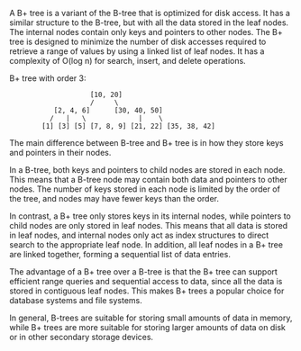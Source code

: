 
A B+ tree is a variant of the B-tree that is optimized for disk access. It has a similar structure to the B-tree, but with all the data stored in the leaf nodes. The internal nodes contain only keys and pointers to other nodes. The B+ tree is designed to minimize the number of disk accesses required to retrieve a range of values by using a linked list of leaf nodes. It has a complexity of O(log n) for search, insert, and delete operations.

B+ tree with order 3:

```
                    [10, 20]
                    /     \
           [2, 4, 6]      [30, 40, 50]
          /   |   \             |    \
        [1] [3] [5] [7, 8, 9] [21, 22] [35, 38, 42]
```


The main difference between B-tree and B+ tree is in how they store keys and pointers in their nodes.

In a B-tree, both keys and pointers to child nodes are stored in each node. This means that a B-tree node may contain both data and pointers to other nodes. The number of keys stored in each node is limited by the order of the tree, and nodes may have fewer keys than the order.

In contrast, a B+ tree only stores keys in its internal nodes, while pointers to child nodes are only stored in leaf nodes. This means that all data is stored in leaf nodes, and internal nodes only act as index structures to direct search to the appropriate leaf node. In addition, all leaf nodes in a B+ tree are linked together, forming a sequential list of data entries.

The advantage of a B+ tree over a B-tree is that the B+ tree can support efficient range queries and sequential access to data, since all the data is stored in contiguous leaf nodes. This makes B+ trees a popular choice for database systems and file systems.

In general, B-trees are suitable for storing small amounts of data in memory, while B+ trees are more suitable for storing larger amounts of data on disk or in other secondary storage devices.